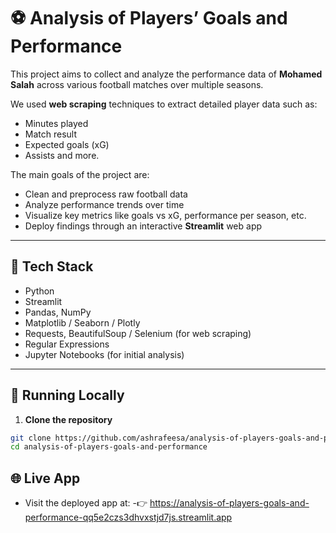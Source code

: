# ⚽ Analysis of Players’ Goals and Performance

This project aims to collect and analyze the performance data of **Mohamed Salah** across various football matches over multiple seasons.

We used **web scraping** techniques to extract detailed player data such as:
- Minutes played  
- Match result  
- Expected goals (xG)  
- Assists and more.

The main goals of the project are:
- Clean and preprocess raw football data
- Analyze performance trends over time
- Visualize key metrics like goals vs xG, performance per season, etc.
- Deploy findings through an interactive **Streamlit** web app

---

## 🧰 Tech Stack

- Python
- Streamlit
- Pandas, NumPy
- Matplotlib / Seaborn / Plotly
- Requests, BeautifulSoup / Selenium (for web scraping)
- Regular Expressions
- Jupyter Notebooks (for initial analysis)

---

## 🚀 Running Locally

1. **Clone the repository**
```bash
git clone https://github.com/ashrafeesa/analysis-of-players-goals-and-performance.git
cd analysis-of-players-goals-and-performance
```

## 🌐 Live App
- Visit the deployed app at:
-👉 https://analysis-of-players-goals-and-performance-qq5e2czs3dhvxstjd7js.streamlit.app


